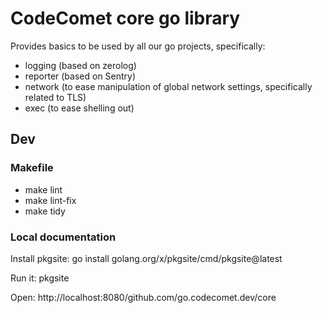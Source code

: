 # CodeComet core go library

Provides basics to be used by all our go projects, specifically:
- logging (based on zerolog)
- reporter (based on Sentry)
- network (to ease manipulation of global network settings, specifically related to TLS)
- exec (to ease shelling out)

## Dev

### Makefile

* make lint
* make lint-fix
* make tidy

### Local documentation

Install pkgsite: go install golang.org/x/pkgsite/cmd/pkgsite@latest

Run it: pkgsite

Open: http://localhost:8080/github.com/go.codecomet.dev/core
